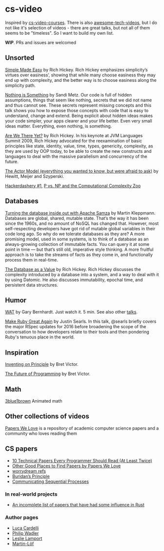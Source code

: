 # cs-video

Inspired by [cs-video-courses](https://github.com/Developer-Y/cs-video-courses). There is also [awesome-tech-videos](https://github.com/lucasviola/awesome-tech-videos), but I do not like it's selection of videos - there are great talks, but not all of them seems to be "timeless". So I want to build my own list. 

**WIP**. PRs and issues are welcomed

## Unsorted

[Simple Made Easy](https://www.infoq.com/presentations/Simple-Made-Easy) by Rich Hickey. Rich Hickey emphasizes simplicity’s virtues over easiness’, showing that while many choose easiness they may end up with complexity, and the better way is to choose easiness along the simplicity path.

[Nothing is Something](https://www.youtube.com/watch?v=OMPfEXIlTVE) by Sandi Metz. Our code is full of hidden assumptions, things that seem like nothing, secrets that we did not name and thus cannot see. These secrets represent missing concepts and this talk shows you how to expose those concepts with code that is easy to understand, change and extend. Being explicit about hidden ideas makes your code simpler, your apps clearer and your life better. Even very small ideas matter. Everything, even nothing, is something.

[Are We There Yet?](https://www.infoq.com/presentations/Are-We-There-Yet-Rich-Hickey) by Rich Hickey. In his keynote at JVM Languages Summit 2009, Rich Hickey advocated for the reexamination of basic principles like state, identity, value, time, types, genericity, complexity, as they are used by OOP today, to be able to create the new constructs and languages to deal with the massive parallelism and concurrency of the future.

[The Actor Model (everything you wanted to know, but were afraid to ask)](https://channel9.msdn.com/Shows/Going+Deep/Hewitt-Meijer-and-Szyperski-The-Actor-Model-everything-you-wanted-to-know-but-were-afraid-to-ask) by Hewitt, Meijer and Szyperski.

[Hackerdashery #1](https://www.youtube.com/watch?v=AmySxYHqQCQ), [P vs. NP and the Computational Complexity Zoo](https://www.youtube.com/watch?v=YX40hbAHx3s)

## Databases 

[Turning the database inside out with Apache Samza](https://www.youtube.com/watch?v=fU9hR3kiOK0) by Martin Kleppmann. Databases are global, shared, mutable state. That’s the way it has been since the 1960s, and no amount of NoSQL has changed that. However, most self-respecting developers have got rid of mutable global variables in their code long ago. So why do we tolerate databases as they are? A more promising model, used in some systems, is to think of a database as an always-growing collection of immutable facts. You can query it at some point in time — but that’s still old, imperative style thinking. A more fruitful approach is to take the streams of facts as they come in, and functionally process them in real-time.

[The Database as a Value](https://www.infoq.com/presentations/Datomic-Database-Value) by Rich Hickey. Rich Hickey discusses the complexity introduced by a database into a system, and a way to deal with it by using Datomic. He also discusses immutability, epochal time, and persistent data structures.

## Humor

[WAT](https://www.destroyallsoftware.com/talks/wat) by Gary Bernhardt. Just watch it. 5 min. See also other [talks](https://www.destroyallsoftware.com/talks).

[Make Ruby Great Again](https://vimeo.com/165527044) by Justin Searls. In this talk, @searls briefly covers the major RSpec updates for 2016 before broadening the scope of the conversation to how developers relate to their tools and then pondering Ruby's tenuous place in the world.

## Inspiration

[Inventing on Principle](http://worrydream.com/dbx/) by Bret Victor. 

[The Future of Programming](http://worrydream.com/dbx/) by Bret Victor.

## Math

[3blue1brown](http://www.3blue1brown.com/) Animated math

## Other collections of videos

[Papers We Love](http://paperswelove.org/) is a repository of academic computer science papers and a community who loves reading them

## CS papers

- [10 Technical Papers Every Programmer Should Read (At Least Twice)](http://blog.fogus.me/2011/09/08/10-technical-papers-every-programmer-should-read-at-least-twice/)
- [Other Good Places to Find Papers by Papers We Love](https://github.com/papers-we-love/papers-we-love/)
- [worrydream refs](http://worrydream.com/refs/)
- [Buridan’s Principle](http://research.microsoft.com/en-us/um/people/lamport/pubs/buridan.pdf)
- [Communicating Sequential Processes](http://usingcsp.com/cspbook.pdf)

### In real-world projects

- [An incomplete list of papers that have had some influence in Rust](https://doc.rust-lang.org/1.0.0/book/academic-research.html)

### Author pages

- [Luca Cardelli](http://lucacardelli.name/indexpapers.html)
- [Philip Wadler](http://homepages.inf.ed.ac.uk/wadler/)
- [Leslie Lamport](http://research.microsoft.com/en-us/um/people/lamport/pubs/pubs.html)
- [Martin-Löf](https://github.com/michaelt/martin-lof)
